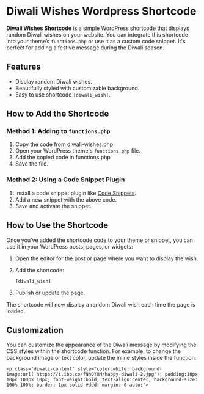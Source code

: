 # Diwali Wishes Wordpress Shortcode

**Diwali Wishes Shortcode** is a simple WordPress shortcode that displays random Diwali wishes on your website. You can integrate this shortcode into your theme’s `functions.php` or use it as a custom code snippet. It's perfect for adding a festive message during the Diwali season.

## Features

- Display random Diwali wishes.
- Beautifully styled with customizable background.
- Easy to use shortcode `[diwali_wish]`.

## How to Add the Shortcode

### Method 1: Adding to `functions.php`

1. Copy the code from diwali-wishes.php
2. Open your WordPress theme's `functions.php` file.
3. Add the copied code in functions.php
4. Save the file.

### Method 2: Using a Code Snippet Plugin

1. Install a code snippet plugin like [Code Snippets](https://wordpress.org/plugins/code-snippets/).
2. Add a new snippet with the above code.
3. Save and activate the snippet.

## How to Use the Shortcode

Once you've added the shortcode code to your theme or snippet, you can use it in your WordPress posts, pages, or widgets:

1. Open the editor for the post or page where you want to display the wish.
2. Add the shortcode:

    ```
    [diwali_wish]
    ```

3. Publish or update the page.

The shortcode will now display a random Diwali wish each time the page is loaded.

## Customization

You can customize the appearance of the Diwali message by modifying the CSS styles within the shortcode function. For example, to change the background image or text color, update the inline styles inside the function:

```
<p class='diwali-content' style="color:white; background-image:url('https://i.ibb.co/fNhQYHM/happy-diwali-2.jpg'); padding:10px 10px 100px 10px; font-weight:bold; text-align:center; background-size: 100% 100%; border: 1px solid #ddd; margin: 0 auto;">
